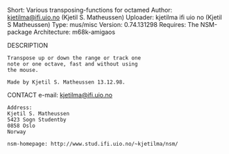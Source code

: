 Short:        Various transposing-functions for octamed
Author:       kjetilma@ifi.uio.no (Kjetil S. Matheussen)
Uploader:     kjetilma ifi uio no (Kjetil S  Matheussen)
Type:         mus/misc
Version:      0.74.131298
Requires:     The NSM-package
Architecture: m68k-amigaos


DESCRIPTION

	Transpose up or down the range or track one
	note or one octave, fast and without using
	the mouse.

	Made by Kjetil S. Matheussen 13.12.98.


CONTACT
	e-mail: kjetilma@ifi.uio.no

	Address:
	Kjetil S. Matheussen
	5423 Sogn Studentby
	0858 Oslo
	Norway

	nsm-homepage: http://www.stud.ifi.uio.no/~kjetilma/nsm/
